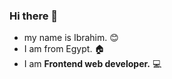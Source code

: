 ### Hi there 👋

  - my name is Ibrahim. 😊
  - I am from Egypt. 🏠
  - I am **Frontend web developer.** 💻
